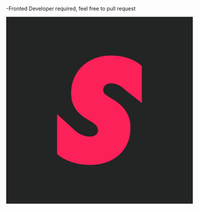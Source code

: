 -Fronted Developer required, feel free to pull request

<kbd> <img src="https://github.com/ManuCiao10/seek-app/blob/main/assets/logo.jpeg" width=100% height=30% /> </kbd>